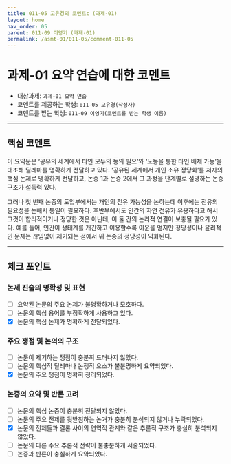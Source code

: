 ```yaml
---
title: 011-05 고유경의 코멘트c (과제-01) 
layout: home
nav_order: 05
parent: 011-09 이영기 (과제-01)
permalink: /asmt-01/011-05/comment-011-05
---
```


# 과제-01 요약 연습에 대한 코멘트

- 대상과제: `과제-01 요약 연습`
- 코멘트를 제공하는 학생: `011-05 고유경(작성자)` 
- 코멘트를 받는 학생: `011-09 이영기(코멘트를 받는 학생 이름)` 

---

## 핵심 코멘트

이 요약문은 ‘공유의 세계에서 타인 모두의 동의 필요’와 ‘노동을 통한 타인 배제 가능’을 대조해 딜레마를 명확하게 전달하고 있다. ‘공유된 세계에서 개인 소유 정당화’를 저자의 핵심 논제로 명확하게 전달하고, 논증 1과 논증 2에서 그 과정을 단계별로 설명하는 논증 구조가 설득력 있다.

그러나 첫 번째 논증의 도입부에서는 개인의 전유 가능성을 논하는데 이후에는 전유의 필요성을 논해서 통일이 필요하다. 후반부에서도 인간의 자연 전유가 유용하다고 해서 그것이 합리적이거나 정당한 것은 아닌데, 이 둘 간의 논리적 연결이 보충될 필요가 있다. 예를 들어, 인간이 생태계를 개간하고 이용할수록 이윤을 얻지만 정당성이나 윤리적인 문제는 끊임없이 제기되는 점에서 위 논증의 정당성이 약화된다. 

---

## 체크 포인트

### 논제 진술의 명확성 및 표현  
- [ ] 요약된 논문의 주요 논제가 불명확하거나 모호하다.  
- [ ] 논문의 핵심 용어를 부정확하게 사용하고 있다.  
- [x] 논문의 핵심 논제가 명확하게 전달되었다.  

### 주요 쟁점 및 논의의 구조  
- [ ] 논문이 제기하는 쟁점이 충분히 드러나지 않았다.  
- [ ] 논문의 핵심적 딜레마나 논쟁적 요소가 불분명하게 요약되었다.  
- [x] 논문의 주요 쟁점이 명확히 정리되었다.  

### 논증의 요약 및 반론 고려  
- [ ] 논문의 핵심 논증이 충분히 전달되지 않았다.  
- [ ] 논문의 주요 전제를 뒷받침하는 논거가 충분히 분석되지 않거나 누락되었다.  
- [x] 논문의 전제들과 결론 사이의 연역적 관계와 같은 추론적 구조가 충실히 분석되지 않았다.  
- [ ] 논문의 다른 주요 추론적 전략이 불충분하게 서술되었다.
- [ ] 논증과 반론이 충실하게 요약되었다. 
